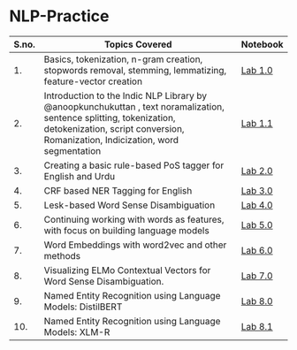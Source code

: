# NLP-Practice

| S.no. | Topics Covered  | Notebook |
--------|-----------------|----------|
| 1. | Basics, tokenization, n-gram creation, stopwords removal, stemming, lemmatizing, feature-vector creation | [Lab 1.0](https://github.com/nazianafis/NLP-Practice/blob/main/nlp-01-01.ipynb) |
| 2. | Introduction to the Indic NLP Library by @anoopkunchukuttan , text noramalization, sentence splitting, tokenization, detokenization, script conversion, Romanization, Indicization, word segmentation | [Lab 1.1](https://github.com/nazianafis/NLP-Practice/blob/main/nlp-01-02.ipynb) |
| 3. | Creating a basic rule-based PoS tagger for English and Urdu | [Lab 2.0](https://github.com/nazianafis/NLP-Practice/blob/main/nlp-02.ipynb) |
| 4. | CRF based NER Tagging for English | [Lab 3.0](https://github.com/nazianafis/NLP-Practice/blob/main/nlp-03.ipynb) |
| 5. | Lesk-based Word Sense Disambiguation | [Lab 4.0]() |
| 6. | Continuing working with words as features, with focus on building language models | [Lab 5.0](https://github.com/nazianafis/Natural-Language-Processing/blob/main/nlp-05.ipynb) |
| 7. | Word Embeddings with word2vec and other methods | [Lab 6.0](https://github.com/nazianafis/Natural-Language-Processing/blob/main/nlp-06.ipynb) |
| 8. | Visualizing ELMo Contextual Vectors for Word Sense Disambiguation. | [Lab 7.0](https://github.com/nazianafis/Natural-Language-Processing/blob/main/nlp-07-01.ipynb) |
| 9. | Named Entity Recognition using Language Models: DistilBERT | [Lab 8.0](https://github.com/nazianafis/Natural-Language-Processing/blob/main/nlp-08-01.ipynb) |
| 10. | Named Entity Recognition using Language Models: XLM-R | [Lab 8.1](https://github.com/nazianafis/Natural-Language-Processing/blob/main/nlp-08-02.ipynb) | 
